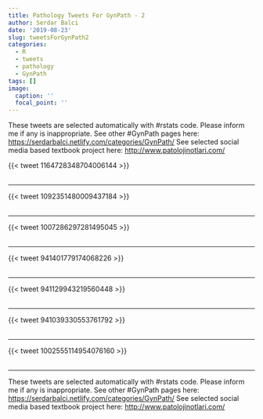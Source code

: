 ```yaml
---
title: Pathology Tweets For GynPath - 2
author: Serdar Balci
date: '2019-08-23'
slug: tweetsForGynPath2
categories:
  - R
  - tweets
  - pathology
  - GynPath
tags: []
image:
  caption: ''
  focal_point: ''
---
```



These tweets are selected automatically with #rstats code. Please inform me if any is inappropriate.
See other #GynPath pages here: https://serdarbalci.netlify.com/categories/GynPath/ 
See selected social media based textbook project here: http://www.patolojinotlari.com/

{{< tweet 1164728348704006144 >}}
<br>
<br>
<hr>
{{< tweet 1092351480009437184 >}}
<br>
<br>
<hr>
{{< tweet 1007286297281495045 >}}
<br>
<br>
<hr>
{{< tweet 941401779174068226 >}}
<br>
<br>
<hr>
{{< tweet 941129943219560448 >}}
<br>
<br>
<hr>
{{< tweet 941039330553761792 >}}
<br>
<br>
<hr>
{{< tweet 1002555114954076160 >}}
<br>
<br>
<hr>


These tweets are selected automatically with #rstats code. Please inform me if any is inappropriate.
See other #GynPath pages here: https://serdarbalci.netlify.com/categories/GynPath/ 
See selected social media based textbook project here: http://www.patolojinotlari.com/
